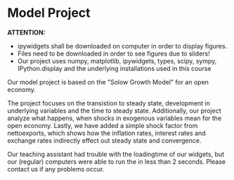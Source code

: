 # Model Project

**ATTENTION:** <br>
- ipywidgets shall be downloaded on computer in order to display figures. <br>
- Files need to be downloaded in order to see figures due to sliders! <br>
- Our project uses numpy, matplotlib, ipywidgets, types, scipy, sympy, IPython.display and the underlying installations used in this course <br>

Our model project is based on the "Solow Growth Model" for an open economy.

The project focuses on the transistion to steady state, development in underlying variables and the time to steady state. 
Additionally, our project analyze what happens, when shocks in exogenous variables mean for the open economy. 
Lastly, we have added a simple shock factor from nettoexports, which shows how the inflation rates, interest rates and exchange rates indirectly effect out steady state and convergence. 



Our teaching assistant had trouble with the loadingtime of our widgets, but our (regular) computers were able to run the in less than 2 seconds. Please contact us if any problems occur. 


